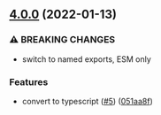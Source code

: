 ## [4.0.0](https://github.com/alanshaw/it-block/compare/v3.0.0...v4.0.0) (2022-01-13)


### ⚠ BREAKING CHANGES

* switch to named exports, ESM only

### Features

* convert to typescript ([#5](https://github.com/alanshaw/it-block/issues/5)) ([051aa8f](https://github.com/alanshaw/it-block/commit/051aa8f3a255d3fa0d6665e803505b74aa2b2130))
